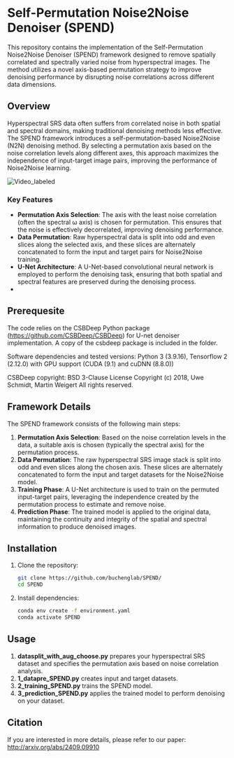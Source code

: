 # Self-Permutation Noise2Noise Denoiser (SPEND)

This repository contains the implementation of the Self-Permutation Noise2Noise Denoiser (SPEND) framework designed to remove spatially correlated and spectrally varied noise from hyperspectral images. The method utilizes a novel axis-based permutation strategy to improve denoising performance by disrupting noise correlations across different data dimensions.

## Overview

Hyperspectral SRS data often suffers from correlated noise in both spatial and spectral domains, making traditional denoising methods less effective. The SPEND framework introduces a self-permutation-based Noise2Noise (N2N) denoising method. By selecting a permutation axis based on the noise correlation levels along different axes, this approach maximizes the independence of input-target image pairs, improving the performance of Noise2Noise learning.

![Video_labeled](https://github.com/user-attachments/assets/ba8d133a-a794-4153-9914-1c7e256df11c)

### Key Features
- **Permutation Axis Selection**: The axis with the least noise correlation (often the spectral ω axis) is chosen for permutation. This ensures that the noise is effectively decorrelated, improving denoising performance.
- **Data Permutation**: Raw hyperspectral data is split into odd and even slices along the selected axis, and these slices are alternately concatenated to form the input and target pairs for Noise2Noise training.
- **U-Net Architecture**: A U-Net-based convolutional neural network is employed to perform the denoising task, ensuring that both spatial and spectral features are preserved during the denoising process.
- 
## Prerequesite
The code relies on the CSBDeep Python package (https://github.com/CSBDeep/CSBDeep) for U-net denoiser implementation. A copy of the csbdeep package is included in the folder.

Software dependencies and tested versions: Python 3 (3.9.16), Tensorflow 2 (2.12.0) with GPU support (CUDA (9.1) and cuDNN (8.8.0))

CSBDeep copyright:
BSD 3-Clause License
Copyright (c) 2018, Uwe Schmidt, Martin Weigert
All rights reserved.

## Framework Details

The SPEND framework consists of the following main steps:

1. **Permutation Axis Selection**: Based on the noise correlation levels in the data, a suitable axis is chosen (typically the spectral axis) for the permutation process.
2. **Data Permutation**: The raw hyperspectral SRS image stack is split into odd and even slices along the chosen axis. These slices are alternately concatenated to form the input and target datasets for the Noise2Noise model.
3. **Training Phase**: A U-Net architecture is used to train on the permuted input-target pairs, leveraging the independence created by the permutation process to estimate and remove noise.
4. **Prediction Phase**: The trained model is applied to the original data, maintaining the continuity and integrity of the spatial and spectral information to produce denoised images.

## Installation

1. Clone the repository:
    ```bash
    git clone https://github.com/buchenglab/SPEND/
    cd SPEND
    ```
2. Install dependencies:
    ```bash
    conda env create -f environment.yaml
    conda activate SPEND
    ```

## Usage

1. **datasplit_with_aug_choose.py** prepares your hyperspectral SRS dataset and specifies the permutation axis based on noise correlation analysis.
2. **1_datapre_SPEND.py** creates input and target datasets.
3. **2_training_SPEND.py** trains the SPEND model.
4. **3_prediction_SPEND.py** applies the trained model to perform denoising on your dataset.

## Citation

If you are interested in more details, please refer to our paper: http://arxiv.org/abs/2409.09910

